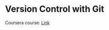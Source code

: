 # Version Control with Git

Coursera course: [Link](https://www.coursera.org/learn/version-control-with-git/home/welcome) 